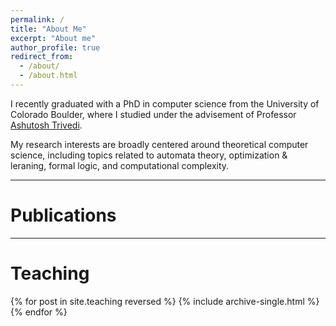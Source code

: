 ```yaml
---
permalink: /
title: "About Me"
excerpt: "About me"
author_profile: true
redirect_from: 
  - /about/
  - /about.html
---
```


I recently graduated with a PhD in computer science from the University of Colorado Boulder, where I studied under the advisement of Professor [Ashutosh Trivedi](https://ashut.bitbucket.io/).

My research interests are broadly centered around theoretical computer science, including topics related to automata theory, optimization & leraning, formal logic, and computational complexity.

---

Publications
======

<script src="https://bibbase.org/show?bib=https://dblp.org/pid/251/3272.bib?param=1&jsonp=1&commas=true"></script>

<!-- {% if author.googlescholar %}
  You can also find my articles on <u><a href="{{author.googlescholar}}">my Google Scholar profile</a>.</u>
{% endif %}

{% include base_path %}

{% for post in site.publications reversed %}
  {% include archive-single.html %}
{% endfor %} -->
  
---

Teaching
=====

{% for post in site.teaching reversed %}
  {% include archive-single.html %}
{% endfor %}
